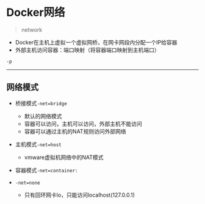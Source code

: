 # Docker网络
> network


- Docker在主机上虚拟一个虚拟网桥，在网卡网段内分配一个IP给容器
- 外部主机访问容器：端口映射（将容器端口映射到主机端口）

```
-p
```
---

## 网络模式

- 桥接模式`-net=bridge`
    - 默认的网络模式
    - 容器可以访问，主机可以访问，外部主机不能访问
    - 容器可以通过主机的NAT规则访问外部网络
- 主机模式`-net=host`
    - vmware虚拟机网络中的NAT模式

- 容器模式`-net=container:`



- `-net=none`
    - 只有回环网卡lo，只能访问localhost(127.0.0.1)